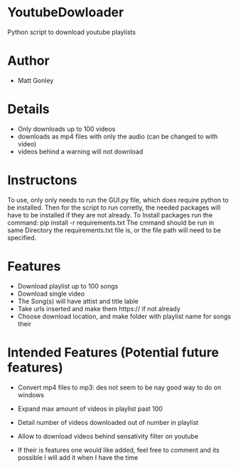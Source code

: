 # YoutubeDowloader
Python script to download youtube playlists

# Author
* Matt Gonley

# Details
* Only downloads up to 100 videos
* downloads as mp4 files with only the audio (can be changed to with video)
* videos behind a warning will not download

# Instructons
To use, only only needs to run the GUI.py file, which does require python to be installed. Then for the script to run corretly, the needed packages will have to be installed if they are not already. 
To Install packages run the command: pip install -r requirements.txt
The cmmand should be run in same Directory the requirements.txt file is, or the file path will need to be specified.

# Features
* Download playlist up to 100 songs
* Download single video
* The Song(s) will have attist and title lable
* Take urls inserted and make them https:// if not already
* Choose download location, and make folder with playlist name for songs their

# Intended Features (Potential future features)
* Convert mp4 files to mp3: des not seem to be nay good way to do on windows
* Expand max amount of videos in playlist past 100
* Detail number of videos downloaded out of number in playlist
* Allow to download videos behind sensativity filter on youtube


* If their is features one would like added, feel free to comment and its possible I will add it when I have the time
